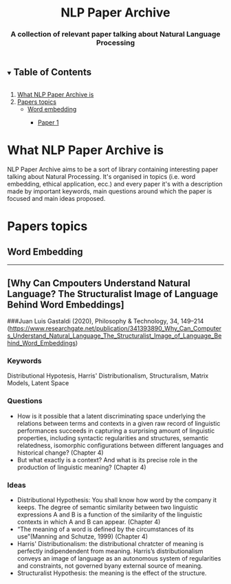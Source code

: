 <h1 align="center">NLP Paper Archive</h1>
  <h3 align="center">A collection of relevant paper talking about Natural Language Processing</h3>
  
  <!-- TABLE OF CONTENTS -->
<details open="open">
  <summary><h2 style="display: inline-block">Table of Contents</h2></summary>
  <ol>
    <li>
      <a href="#what-nlp-paper-archive-is">What NLP Paper Archive is</a>
    </li>
    <li>
      <a href="#papers-topics">Papers topics</a>
      <ul>
        <li><a href="#word-embedding">Word embedding</a></li>
          <ul>
        <li><a href="#paper1">Paper 1</a></li>
          </ul>
      </ul>
    </li>
  </ol>
</details>


<!-- WHAT NLP PAPER ARCHIVE IS -->
# What NLP Paper Archive is

NLP Paper Archive aims to be a sort of library containing interesting paper talking about Natural Processing. It's organised in topics (i.e. word embedding, ethical application, ecc.) and every paper it's with a description made by important keywords, main questions around which the paper is focused and main ideas proposed.

<!-- PAPERS TOPIC -->
# Papers topics

<!-- WORD EMBEDDING -->
## Word Embedding
-------
## [Why Can Cmpouters Understand Natural Language? The Structuralist Image of Language Behind Word Embeddings]
###Juan Luis Gastaldi (2020), Philosophy & Technology, 34, 149–214
(https://www.researchgate.net/publication/341393890_Why_Can_Computers_Understand_Natural_Language_The_Structuralist_Image_of_Language_Behind_Word_Embeddings)

### Keywords 
Distributional Hypotesis, Harris' Distributionalism, Structuralism, Matrix Models, Latent Space
### Questions
* How is it possible that a latent discriminating space underlying the relations between terms and
contexts in a given raw record of linguistic performances succeeds in capturing a surprising amount of
linguistic properties, including syntactic regularities and structures, semantic relatedness,
isomorphic configurations between different languages and historical change? (Chapter 4)
* But what exactly is a context? And what is its precise role in the production of linguistic meaning? (Chapter 4)
### Ideas
* Distributional Hypothesis: You shall know how word by the company it keeps. 
The degree of semantic similarity between two linguistic expressions A and B is a function of the similarity of
the linguistic contexts in which A and B can appear. (Chapter 4)
* “The meaning of a word is defined by the circumstances of its use”(Manning and Schutze, 1999) (Chapter 4)
* Harris' Distributionalism: the distributional chratcter of meaning is perfectly indipendendent from meaning. Harris’s  distributionalism conveys  an  image  of language as an autonomous system of regularities and constraints, not governed byany  external  source  of  meaning.
* Structuralist Hypothesis: the meaning is the effect of the structure.




  
